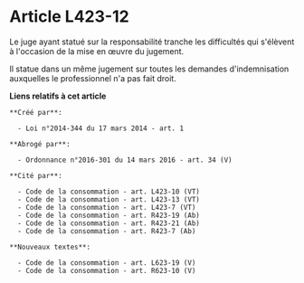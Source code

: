 # Article L423-12

Le juge ayant statué sur la responsabilité tranche les difficultés qui s'élèvent à l'occasion de la mise en œuvre du
jugement. 

Il statue dans un même jugement sur toutes les demandes d'indemnisation auxquelles le professionnel n'a pas fait droit.

**Liens relatifs à cet article**

	**Créé par**:

	  - Loi n°2014-344 du 17 mars 2014 - art. 1

	**Abrogé par**:

	  - Ordonnance n°2016-301 du 14 mars 2016 - art. 34 (V)

	**Cité par**:

	  - Code de la consommation - art. L423-10 (VT)
	  - Code de la consommation - art. L423-13 (VT)
	  - Code de la consommation - art. L423-7 (VT)
	  - Code de la consommation - art. R423-19 (Ab)
	  - Code de la consommation - art. R423-21 (Ab)
	  - Code de la consommation - art. R423-7 (Ab)

	**Nouveaux textes**:

	  - Code de la consommation - art. L623-19 (V)
	  - Code de la consommation - art. R623-10 (V)
